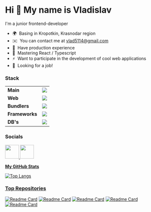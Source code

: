 # Hi 👋 My name is Vladislav

I'm a junior frontend-developer
- 🌍  Basing in Kropotkin, Krasnodar region
- ✉️  You can contact me at [vlad5114@gmail.com](mailto:vlad5114@gmail.com)
- 🌱  Have production experience
- 🧠  Mastering React / Typescript
- ⚡  Want to participate in the development of cool web applications
- 👯  Looking for a job!

### Stack

<table>
  <tr>
    <td>
      <strong>Main</strong>
    </td>
    <td>
      <img src="https://skillicons.dev/icons?i=js,ts,nodejs" />
    </td>
  </tr>

  <tr>
    <td>
      <strong>Web</strong>
    </td>
    <td>
      <img src="https://skillicons.dev/icons?i=html,css,bootstrap,tailwind,materialui" />
    </td>
  </tr>   

  <tr>
    <td>
      <strong>Bundlers</strong>
    </td>
    <td>
      <img src="https://skillicons.dev/icons?i=webpack,docker" />
    </td>
  </tr>
        
  <tr>
    <td>
      <strong>Frameworks</strong>
    </td>
    <td>
      <img src="https://skillicons.dev/icons?i=react,redux,expressjs,nextjs,threejs,jest" />
    </td>
  </tr>
        
  <tr>
    <td>
      <strong>DB's</strong>
    </td>
    <td>
      <img src="https://skillicons.dev/icons?i=mongo,mysql,supabase" />
    </td>
  </tr>
</table>

      
### Socials

<p align="left">
  <a href="https://t.me/vlad1slove_rus" target="_blank" rel="noreferrer"><img src="https://www.svgrepo.com/show/354443/telegram.svg" width="45" height="45" />
  <a href="https://linkedin.com/in/vlad1slove/" target="_blank" rel="noreferrer"><img src="https://iconmonstr.com/wp-content/g/gd/makefg.php?i=../releases/preview/2012/png/iconmonstr-linkedin-3.png&r=15&g=183&b=255" width="45" height="45" />
</p>

<b>My GitHub Stats</b>

![Top Langs](https://github-readme-stats.vercel.app/api/top-langs/?username=vlad1slove1&layout=compact)

### Top Repositories

<div width="100%" align="left">

  [![Readme Card](https://github-readme-stats.vercel.app/api/pin/?username=vlad1slove1&repo=react-next-admin)](https://github.com/vlad1slove1/react-next-admin)
  [![Readme Card](https://github-readme-stats.vercel.app/api/pin/?username=vlad1slove1&repo=frontend-project-11)](https://github.com/vlad1slove1/frontend-project-11)
  [![Readme Card](https://github-readme-stats.vercel.app/api/pin/?username=vlad1slove1&repo=frontend-project-12)](https://github.com/vlad1slove1/frontend-project-12)
  [![Readme Card](https://github-readme-stats.vercel.app/api/pin/?username=vlad1slove1&repo=drawBot)](https://github.com/vlad1slove1/drawBot)
  [![Readme Card](https://github-readme-stats.vercel.app/api/pin/?username=vlad1slove1&repo=getmentor-frontend)](https://github.com/vlad1slove1/getmentor-frontend)
</div>
